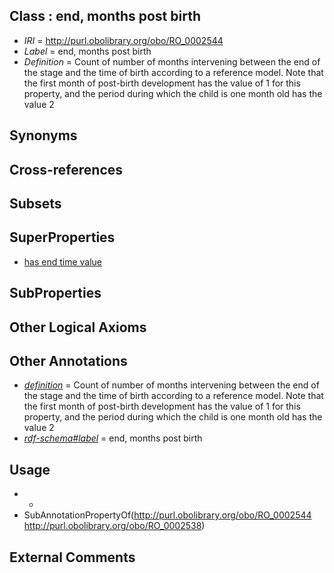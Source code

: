 
## Class : end, months post birth

 * *IRI* = http://purl.obolibrary.org/obo/RO_0002544
 * *Label* = end, months post birth
 * *Definition* = Count of number of months intervening between the end of the stage and the time of birth according to a reference model. Note that the first month of post-birth development has the value of 1 for this property, and the period during which the child is one month old has the value 2

## Synonyms


## Cross-references


## Subsets


## SuperProperties

 * [has end time value](../../RO/38/RO_0002538.md)

## SubProperties


## Other Logical Axioms


## Other Annotations

 * *[definition](../../IAO/15/IAO_0000115.md)* = Count of number of months intervening between the end of the stage and the time of birth according to a reference model. Note that the first month of post-birth development has the value of 1 for this property, and the period during which the child is one month old has the value 2
 * *[rdf-schema#label](../../el/rdf-schema#label.md)* = end, months post birth

## Usage

 * -
 * SubAnnotationPropertyOf(<http://purl.obolibrary.org/obo/RO_0002544> <http://purl.obolibrary.org/obo/RO_0002538>)

## External Comments

